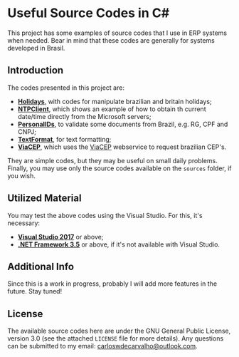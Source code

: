 # Useful Source Codes in C\#

This project has some examples of source codes that I use in ERP systems when needed. Bear in mind that these codes are generally for systems developed in Brasil.

## Introduction

The codes presented in this project are:

- [**Holidays**](Utilities/Holidays), with codes for manipulate brazilian and britain holidays;
- [**NTPClient**](Utilities/NTPClient), which shows an example of how to obtain th current date/time directly from the Microsoft servers;
- [**PersonalIDs**](Utilities/PersonalIDs), to validate some documents from Brazil, e.g. RG, CPF and CNPJ;
- [**TextFormat**](TextFormat), for text formatting;
- [**ViaCEP**](ViaCEP), which uses the [ViaCEP](https://viacep.com.br/) webservice to request brazilian CEP's.

They are simple codes, but they may be useful on small daily problems. Finally, you may use only the source codes available on the `sources` folder, if you wish.

## Utilized Material

You may test the above codes using the Visual Studio. For this, it's necessary:

- [**Visual Studio 2017**](https://visualstudio.microsoft.com/downloads/) or above;
- [**.NET Framework 3.5**](https://www.microsoft.com/en-us/download/confirmation.aspx?id=21) or above, if it's not available with Visual Studio.

## Additional Info

Since this is a work in progress, probably I will add more features in the future. Stay tuned!

## License

The available source codes here are under the GNU General Public License, version 3.0 (see the attached `LICENSE` file for more details). Any questions can be submitted to my email: carloswdecarvalho@outlook.com.